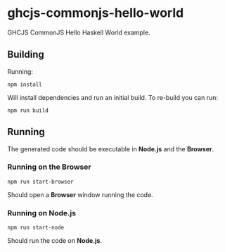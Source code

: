 # ghcjs-commonjs-hello-world
GHCJS CommonJS Hello Haskell World example.

## Building
Running:
```
npm install
```
Will install dependencies and run an initial build. To re-build you can run:
```
npm run build
```

## Running
The generated code should be executable in **Node.js** and the **Browser**.

### Running on the Browser
```
npm run start-browser
```

Should open a **Browser** window running the code.

### Running on Node.js
```
npm run start-node
```

Should run the code on **Node.js**.

